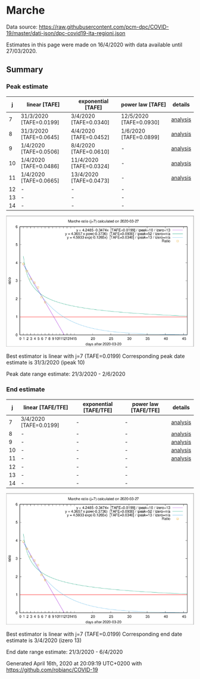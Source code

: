# Marche


Data source: https://raw.githubusercontent.com/pcm-dpc/COVID-19/master/dati-json/dpc-covid19-ita-regioni.json

Estimates in this page were made on 16/4/2020 with data available until 27/03/2020.


## Summary 

### Peak estimate 
|j|linear [TAFE]|exponential [TAFE]|power law [TAFE]|details|
|---|----|-----------|---------|-------|
|7|31/3/2020 [TAFE=0.0199]|3/4/2020 [TAFE=0.0340]|12/5/2020 [TAFE=0.0930]|[analysis](COVID-19_marche_j7_2020-03-27.md)|
|8|31/3/2020 [TAFE=0.0645]|4/4/2020 [TAFE=0.0452]|1/6/2020 [TAFE=0.0899]|[analysis](COVID-19_marche_j8_2020-03-27.md)|
|9|1/4/2020 [TAFE=0.0506]|8/4/2020 [TAFE=0.0610]|-|[analysis](COVID-19_marche_j9_2020-03-27.md)|
|10|1/4/2020 [TAFE=0.0486]|11/4/2020 [TAFE=0.0324]|-|[analysis](COVID-19_marche_j10_2020-03-27.md)|
|11|1/4/2020 [TAFE=0.0665]|13/4/2020 [TAFE=0.0473]|-|[analysis](COVID-19_marche_j11_2020-03-27.md)|
|12|-|-|-||
|13|-|-|-||
|14|-|-|-||

![best peak estimate](COVID-19_marche_j7_2020-03-27.png)

Best estimator is linear with j=7 (TAFE=0.0199)
Corresponding peak date estimate is 31/3/2020 (ipeak 10)


Peak date range estimate: 21/3/2020 - 2/6/2020

### End estimate 
|j|linear [TAFE/TFE]|exponential [TAFE/TFE]|power law [TAFE/TFE]|details|
|---|----|-----------|---------|-------|
|7|3/4/2020 [TAFE=0.0199]|-|-|[analysis](COVID-19_marche_j7_2020-03-27.md)|
|8|-|-|-|[analysis](COVID-19_marche_j8_2020-03-27.md)|
|9|-|-|-|[analysis](COVID-19_marche_j9_2020-03-27.md)|
|10|-|-|-|[analysis](COVID-19_marche_j10_2020-03-27.md)|
|11|-|-|-|[analysis](COVID-19_marche_j11_2020-03-27.md)|
|12|-|-|-||
|13|-|-|-||
|14|-|-|-||

![best zero estimate](COVID-19_marche_j7_2020-03-27.png)

Best estimator is linear with j=7 (TAFE=0.0199)
Corresponding end date estimate is 3/4/2020 (izero 13)


End date range estimate: 21/3/2020 - 6/4/2020

Generated April 16th, 2020 at 20:09:19 UTC+0200 with https://github.com/robianc/COVID-19
